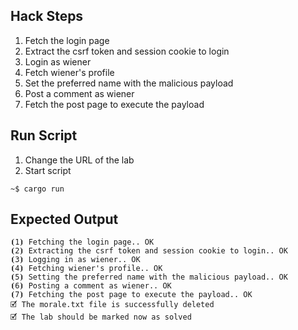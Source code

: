 ## Hack Steps

1. Fetch the login page
2. Extract the csrf token and session cookie to login
3. Login as wiener
4. Fetch wiener's profile
5. Set the preferred name with the malicious payload
6. Post a comment as wiener
7. Fetch the post page to execute the payload

## Run Script

1. Change the URL of the lab
2. Start script

```
~$ cargo run
```

## Expected Output

```
⦗1⦘ Fetching the login page.. OK
⦗2⦘ Extracting the csrf token and session cookie to login.. OK
⦗3⦘ Logging in as wiener.. OK
⦗4⦘ Fetching wiener's profile.. OK
⦗5⦘ Setting the preferred name with the malicious payload.. OK
⦗6⦘ Posting a comment as wiener.. OK
⦗7⦘ Fetching the post page to execute the payload.. OK
🗹 The morale.txt file is successfully deleted
🗹 The lab should be marked now as solved
```

